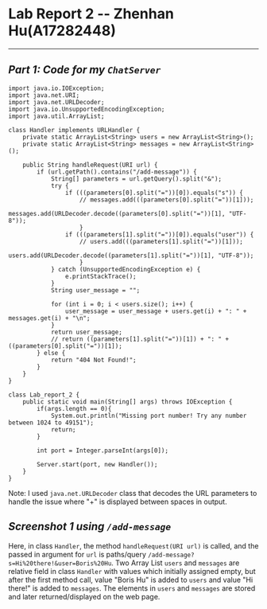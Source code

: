 # **Lab Report 2 -- Zhenhan Hu(A17282448)**

---

## *Part 1: Code for my `ChatServer`*
```
import java.io.IOException;
import java.net.URI;
import java.net.URLDecoder;
import java.io.UnsupportedEncodingException;
import java.util.ArrayList;

class Handler implements URLHandler {
    private static ArrayList<String> users = new ArrayList<String>();
    private static ArrayList<String> messages = new ArrayList<String>();

    public String handleRequest(URI url) {
        if (url.getPath().contains("/add-message")) {
            String[] parameters = url.getQuery().split("&");
            try {
                if (((parameters[0].split("="))[0]).equals("s")) {
                    // messages.add(((parameters[0].split("="))[1]));
                    messages.add(URLDecoder.decode((parameters[0].split("="))[1], "UTF-8"));
                    }
                if (((parameters[1].split("="))[0]).equals("user")) {
                    // users.add(((parameters[1].split("="))[1]));
                    users.add(URLDecoder.decode((parameters[1].split("="))[1], "UTF-8"));
                    }
            } catch (UnsupportedEncodingException e) {
                e.printStackTrace();
            }
            String user_message = "";

            for (int i = 0; i < users.size(); i++) {
                user_message = user_message + users.get(i) + ": " + messages.get(i) + "\n";
            }
            return user_message;
            // return ((parameters[1].split("="))[1]) + ": " + ((parameters[0].split("="))[1]);
        } else {
            return "404 Not Found!";
        }
    }
}

class Lab_report_2 {
    public static void main(String[] args) throws IOException {
        if(args.length == 0){
            System.out.println("Missing port number! Try any number between 1024 to 49151");
            return;
        }

        int port = Integer.parseInt(args[0]);

        Server.start(port, new Handler());
    }
}
```
Note: I used `java.net.URLDecoder` class that decodes the URL parameters to handle the issue where "+" is displayed between spaces in output.

## *Screenshot 1 using `/add-message`*
Here, in class `Handler`, the method `handleRequest(URI url)` is called, and the passed in argument for `url` is paths/query `/add-message?s=Hi%20there!&user=Boris%20Hu`. Two Array List `users` and `messages` are relative field in class `Handler` with values which initially assigned empty, but after the first method call, value "Boris Hu" is added to `users` and value "Hi there!" is added to `messages`. The elements in `users` and `messages` are stored and later returned/displayed on the web page.
